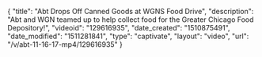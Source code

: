 {
    "title": "Abt Drops Off Canned Goods at WGNS Food Drive",
    "description": "Abt and WGN teamed up to help collect food for the Greater Chicago Food Depository!",
    "videoid": "129616935",
    "date_created": "1510875491",
    "date_modified": "1511281841",
    "type": "captivate",
    "layout": "video",
    "url": "\/v\/abt-11-16-17-mp4\/129616935"
}